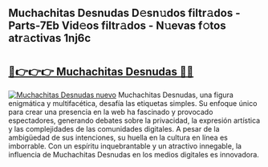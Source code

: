 ## Muchachitas Desnudas D𝚎sn𝚞dos filtr𝚊dos - Parts-7Eb Vid𝚎os filtr𝚊dos - N𝚞evas f𝚘tos atr𝚊ctivas 1nj6c

# <h2><a href="http://mbcgy44.tromn.icu/?c=Muchachitas+Desnudas">🔗👉👉👉 Muchachitas Desnudas 🔗🔗</a></h2>

[![Muchachitas Desnudas nuevo](https://i.imgur.com/pEAQMta.gif)](http://mbcgy44.tromn.icu/?c=Muchachitas+Desnudas)
Muchachitas Desnudas, una figura enigmática y multifacética, desafía las etiquetas simples. Su enfoque único para crear una presencia en la web ha fascinado y provocado espectadores, generando debates sobre la privacidad, la expresión artística y las complejidades de las comunidades digitales. A pesar de la ambigüedad de sus intenciones, su huella en la cultura en línea es imborrable. Con un espíritu inquebrantable y un atractivo innegable, la influencia de Muchachitas Desnudas en los medios digitales es innovadora.
